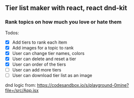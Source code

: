 ## Tier list maker with react, react dnd-kit

### Rank topics on how much you love or hate them

Todos:

- [x] Add tiers to rank each item
- [x] Add images for a topic to rank
- [x] User can change tier names, colors
- [x] User can delete and reset a tier
- [x] User can order of the tiers
- [ ] User can add more tiers
- [ ] User can download tier list as an image

dnd logic from: https://codesandbox.io/s/playground-0mine?file=/src/App.jsx

